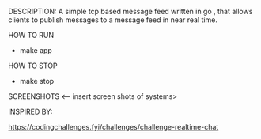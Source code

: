 DESCRIPTION:
A simple tcp based message feed written in go , that allows clients to publish messages to a message feed in near real time.

HOW TO RUN
- make app

HOW TO STOP
- make stop

SCREENSHOTS
<-- insert screen shots of  systems>

INSPIRED BY:

https://codingchallenges.fyi/challenges/challenge-realtime-chat